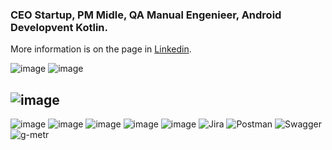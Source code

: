 ###  CEO Startup, PM Midle, QA Manual Engenieer, Android Developvent Kotlin.
  More information is on the page in [Linkedin](https://www.linkedin.com/шмелёв).
  
  ![image](https://camo.githubusercontent.com/0ac526200358c3cd09ca0eae4bc7149282c173b5fb1de1636715f18b9ab346ba/68747470733a2f2f696d672e736869656c64732e696f2f62616467652f4a6176615363726970742d4637444631453f7374796c653d666c6174266c6f676f3d4a617661536372697074266c6f676f436f6c6f723d7768697465)
![image](https://camo.githubusercontent.com/779f9a01c244fb737d351d3256288537428012c3cc755e70e7c5663afc1b7c01/68747470733a2f2f696d672e736869656c64732e696f2f62616467652f4d7953514c2d3434373941313f7374796c653d666c6174266c6f676f3d4d7953514c266c6f676f436f6c6f723d776869746)

![image](https://camo.githubusercontent.com/b1e5e29172796924aa36d8aaed7451d15c2bf12412a283d329d8cbc95b3121b7/68747470733a2f2f696d672e736869656c64732e696f2f62616467652f507974686f6e2d3030303030303f7374796c653d666f722d7468652d6261646765266c6f676f3d707974686f6e)
-----------




![image]()
![image]()
![image]()
![image]()
![image]()
![Jira](https://github.com/your-username/your-repository/blob/main/images/jira.png)
![Postman](https://github.com/your-username/your-repository/blob/main/images/postman.png)
![Swagger](https://github.com/your-username/your-repository/blob/main/images/swagger.png)
![g-metr](https://github.com/your-username/your-repository/blob/main/images/g-metr.png)
